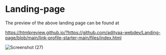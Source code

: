 # Landing-page

The preview of the above landing page can be found at 

https://htmlpreview.github.io/?https://github.com/adityaa-webdev/Landing-page/blob/main/link-profile-starter-main/files/index.html

![Screenshot (27)](https://user-images.githubusercontent.com/99648125/184945766-10627070-1be5-450d-858d-0789fd30308f.png)
